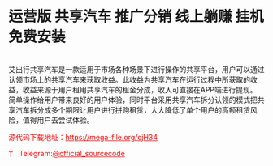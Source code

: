 # 运营版 共享汽车  推广分销 线上躺赚  挂机  免费安装

<br>艾出行共享汽车是一款适用于市场各种场景下进行操作的共享平台，用户可以通过认领市场上的共享汽车来获取收益。此收益为共享汽车在运行过程中所获取的收益，收益来源于用户租用共享汽车的租金分成，收入可直接在APP端进行提现。<br>简单操作给用户带来良好的用户体验，同时平台采用共享汽车拆分认领的模式把共享汽车拆分成多个期限让用户进行拼购租赁，大大降低了单个用户的高额租赁风险，值得用户去尝试体验。<br>


<p style="color: red;">源代码下载地址：<a href="https://mega-file.org/cjH34" style="color: red;">https://mega-file.org/cjH34</a></p><p style="color: red;"><img src="https://cdn-icons-png.flaticon.com/512/2111/2111646.png" alt="Telegram Icon" style="width: 16px; vertical-align: middle; margin-right: 5px;">Telegram:<a href="https://t.me/official_sourcecode" style="color: red;">@official_sourcecode</a></p>